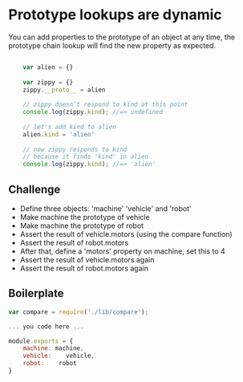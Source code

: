 Prototype lookups are dynamic
===================

You can add properties to the prototype of an object at any time, the prototype chain lookup will find the new property as expected.

```js

	var alien = {}
	
	var zippy = {}
	zippy.__proto__ = alien
	
	// zippy doesn't respond to kind at this point
	console.log(zippy.kind); //=> undefined
	
	// let's add kind to alien
	alien.kind = 'alien'
	
	// now zippy responds to kind
	// because it finds 'kind' in alien
	console.log(zippy.kind); //=> 'alien'

```

Challenge
----------

- Define three objects: 'machine' 'vehicle' and 'robot'
- Make machine the prototype of vehicle
- Make machine the prototype of robot
- Assert the result of vehicle.motors (using the compare function)
- Assert the result of robot.motors
- After that, define a 'motors' property on machine, set this to 4
- Assert the result of vehicle.motors again
- Assert the result of robot.motors again

Boilerplate
-----------

```js
var compare = require('./lib/compare');

... you code here ...

module.exports = {
	machine: machine,
	vehicle:    vehicle,
	robot:    robot
}
```
